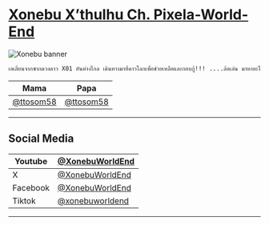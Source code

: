 # [Xonebu X’thulhu Ch. Pixela-World-End](https://www.youtube.com/@XonebuWorldEnd)

![Xonebu banner](./images/xonebu-banner.png)

```txt
เอเลี่ยนจากซากดวงดาว X01 อันห่างไกล เดินทางมาที่ดาวโลกเพื่อช่วยเหลือและกอบกู้!!! ....ล้อเล่น มาหาอะไรทำเฉยๆค่ะ อวกาศมันน่าเบื่อ 
```

|Mama|Papa|
|---|---|
|[@ttosom58](https://x.com/ttosom58)|[@ttosom58](https://x.com/ttosom58)|

---

## Social Media

|Youtube|[@XonebuWorldEnd](https://www.youtube.com/@XonebuWorldEnd)|
|---|---|
|X|[@XonebuWorldEnd](https://x.com/XonebuWorldEnd)|
|Facebook|[@XonebuWorldEnd](https://www.facebook.com/XonebuWorldEnd)|
|Tiktok|[@xonebuworldend](https://tiktok.com/@xonebuworldend)|

---
